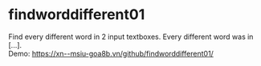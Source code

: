 # findworddifferent01
Find every different word in 2 input textboxes. Every different word was in [...].</br>
Demo: https://xn--msiu-goa8b.vn/github/findworddifferent01/
